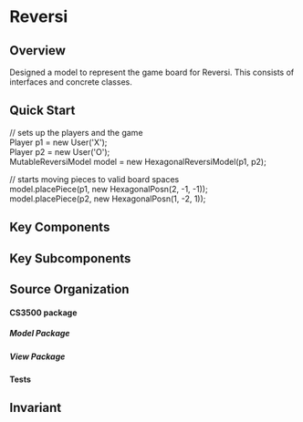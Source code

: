# Reversi
## Overview
Designed a model to represent the game board for Reversi. This consists of interfaces and concrete classes.

## Quick Start
// sets up the players and the game  
Player p1 = new User('X');  
Player p2 = new User('O');  
MutableReversiModel model = new HexagonalReversiModel(p1, p2);   
   
// starts moving pieces to valid board spaces    
model.placePiece(p1, new HexagonalPosn(2, -1, -1));   
model.placePiece(p2, new HexagonalPosn(1, -2, 1));   

## Key Components

## Key Subcomponents

## Source Organization
#### CS3500 package
   ##### Model Package
   ##### View Package
#### Tests

## Invariant
